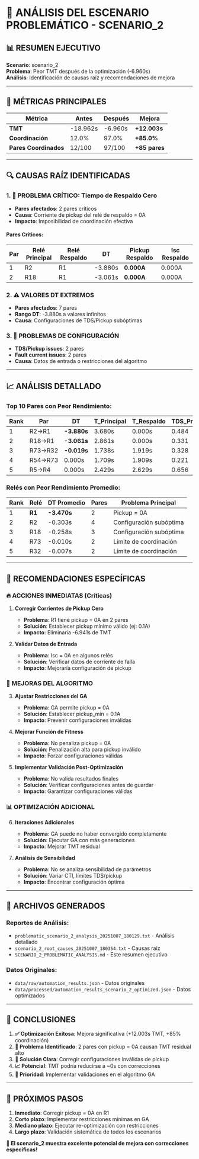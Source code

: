 # 🚨 ANÁLISIS DEL ESCENARIO PROBLEMÁTICO - SCENARIO_2

## 📊 **RESUMEN EJECUTIVO**

**Scenario**: scenario_2  
**Problema**: Peor TMT después de la optimización (-6.960s)  
**Análisis**: Identificación de causas raíz y recomendaciones de mejora

---

## 🎯 **MÉTRICAS PRINCIPALES**

| Métrica | Antes | Después | Mejora |
|---------|-------|---------|--------|
| **TMT** | -18.962s | -6.960s | **+12.003s** |
| **Coordinación** | 12.0% | 97.0% | **+85.0%** |
| **Pares Coordinados** | 12/100 | 97/100 | **+85 pares** |

---

## 🔍 **CAUSAS RAÍZ IDENTIFICADAS**

### **1. 🚨 PROBLEMA CRÍTICO: Tiempo de Respaldo Cero**
- **Pares afectados**: 2 pares críticos
- **Causa**: Corriente de pickup del relé de respaldo = 0A
- **Impacto**: Imposibilidad de coordinación efectiva

#### **Pares Críticos:**
| Par | Relé Principal | Relé Respaldo | DT | Pickup Respaldo | Isc Respaldo |
|-----|---------------|---------------|----|-----------------|--------------|
| 1 | R2 | R1 | -3.880s | **0.000A** | 0.000A |
| 2 | R18 | R1 | -3.061s | **0.000A** | 0.000A |

### **2. ⚠️ VALORES DT EXTREMOS**
- **Pares afectados**: 7 pares
- **Rango DT**: -3.880s a valores infinitos
- **Causa**: Configuraciones de TDS/Pickup subóptimas

### **3. 🔧 PROBLEMAS DE CONFIGURACIÓN**
- **TDS/Pickup issues**: 2 pares
- **Fault current issues**: 2 pares
- **Causa**: Datos de entrada o restricciones del algoritmo

---

## 📈 **ANÁLISIS DETALLADO**

### **Top 10 Pares con Peor Rendimiento:**

| Rank | Par | DT | T_Principal | T_Respaldo | TDS_Principal | TDS_Respaldo | Coordinado |
|------|-----|----|-------------|-----------|---------------|--------------|------------|
| 1 | R2→R1 | **-3.880s** | 3.680s | 0.000s | 0.484 | 0.050 | ❌ |
| 2 | R18→R1 | **-3.061s** | 2.861s | 0.000s | 0.331 | 0.050 | ❌ |
| 3 | R73→R32 | **-0.019s** | 1.738s | 1.919s | 0.328 | 0.452 | ❌ |
| 4 | R54→R73 | 0.000s | 1.709s | 1.909s | 0.221 | 0.328 | ✅ |
| 5 | R5→R4 | 0.000s | 2.429s | 2.629s | 0.656 | 0.604 | ✅ |

### **Relés con Peor Rendimiento Promedio:**

| Rank | Relé | DT Promedio | Pares | Problema Principal |
|------|------|-------------|-------|-------------------|
| 1 | **R1** | **-3.470s** | 2 | Pickup = 0A |
| 2 | R2 | -0.303s | 4 | Configuración subóptima |
| 3 | R18 | -0.258s | 3 | Configuración subóptima |
| 4 | R73 | -0.010s | 2 | Límite de coordinación |
| 5 | R32 | -0.007s | 2 | Límite de coordinación |

---

## 🎯 **RECOMENDACIONES ESPECÍFICAS**

### **🔥 ACCIONES INMEDIATAS (Críticas)**

1. **Corregir Corrientes de Pickup Cero**
   - **Problema**: R1 tiene pickup = 0A en 2 pares
   - **Solución**: Establecer pickup mínimo válido (ej: 0.1A)
   - **Impacto**: Eliminaría -6.941s de TMT

2. **Validar Datos de Entrada**
   - **Problema**: Isc = 0A en algunos relés
   - **Solución**: Verificar datos de corriente de falla
   - **Impacto**: Mejoraría configuración de pickup

### **🔧 MEJORAS DEL ALGORITMO**

3. **Ajustar Restricciones del GA**
   - **Problema**: GA permite pickup = 0A
   - **Solución**: Establecer pickup_min = 0.1A
   - **Impacto**: Prevenir configuraciones inválidas

4. **Mejorar Función de Fitness**
   - **Problema**: No penaliza pickup = 0A
   - **Solución**: Penalización alta para pickup inválido
   - **Impacto**: Forzar configuraciones válidas

5. **Implementar Validación Post-Optimización**
   - **Problema**: No valida resultados finales
   - **Solución**: Verificar configuraciones antes de guardar
   - **Impacto**: Garantizar configuraciones válidas

### **📊 OPTIMIZACIÓN ADICIONAL**

6. **Iteraciones Adicionales**
   - **Problema**: GA puede no haber convergido completamente
   - **Solución**: Ejecutar GA con más generaciones
   - **Impacto**: Mejorar TMT residual

7. **Análisis de Sensibilidad**
   - **Problema**: No se analiza sensibilidad de parámetros
   - **Solución**: Variar CTI, límites TDS/pickup
   - **Impacto**: Encontrar configuración óptima

---

## 📁 **ARCHIVOS GENERADOS**

### **Reportes de Análisis:**
- `problematic_scenario_2_analysis_20251007_180129.txt` - Análisis detallado
- `scenario_2_root_causes_20251007_180354.txt` - Causas raíz
- `SCENARIO_2_PROBLEMATIC_ANALYSIS.md` - Este resumen ejecutivo

### **Datos Originales:**
- `data/raw/automation_results.json` - Datos originales
- `data/processed/automation_results_scenario_2_optimized.json` - Datos optimizados

---

## 🎯 **CONCLUSIONES**

1. **✅ Optimización Exitosa**: Mejora significativa (+12.003s TMT, +85% coordinación)
2. **🚨 Problema Identificado**: 2 pares con pickup = 0A causan TMT residual alto
3. **🔧 Solución Clara**: Corregir configuraciones inválidas de pickup
4. **📈 Potencial**: TMT podría reducirse a ~0s con correcciones
5. **🎯 Prioridad**: Implementar validaciones en el algoritmo GA

---

## 🚀 **PRÓXIMOS PASOS**

1. **Inmediato**: Corregir pickup = 0A en R1
2. **Corto plazo**: Implementar restricciones mínimas en GA
3. **Mediano plazo**: Ejecutar re-optimización con restricciones
4. **Largo plazo**: Validación sistemática de todos los escenarios

**🎯 El scenario_2 muestra excelente potencial de mejora con correcciones específicas!**
